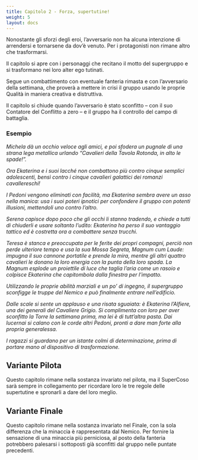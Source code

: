 ```yaml
---
title: Capitolo 2 - Forza, supertutine!
weight: 5
layout: docs
---
```


Nonostante gli sforzi degli eroi, l’avversario non ha alcuna intenzione di arrendersi e tornarsene da dov’è venuto. Per i protagonisti non rimane altro che trasformarsi.

Il capitolo si apre con i personaggi che recitano il motto del supergruppo e si trasformano nei loro alter ego tutinati. 

Segue un combattimento con eventuale fanteria rimasta e con l’avversario della settimana, che proverà a mettere in crisi il gruppo usando le proprie Qualità in maniera creativa e distruttiva.

Il capitolo si chiude quando l’avversario è stato sconfitto –⁠ con il suo Contatore del Conflitto a zero –⁠ e il gruppo ha il controllo del campo di battaglia.

### Esempio

<i>Michela dà un occhio veloce agli amici, e poi sfodera un pugnale di una strana lega metallica urlando “Cavalieri della Tavola Rotonda, in alto le spade!”.</i>

<i>Ora Ekaterina e i suoi lacché non combattono più contro cinque semplici adolescenti, bensì contro i cinque cavalieri galattici dei romanzi cavallereschi!</i>

<i>I Pedoni vengono eliminati con facilità, ma Ekaterina sembra avere un asso nella manica: usa i suoi poteri ipnotici per confondere il gruppo con potenti illusioni, mettendoli uno contro l’altro.</i>

<i>Serena capisce dopo poco che gli occhi li stanno tradendo, e chiede a tutti di chiuderli e usare soltanto l’udito: Ekaterina ha perso il suo vantaggio tattico ed è costretta ora a combattere senza trucchi.</i>

<i>Teresa è stanca e preoccupata per le ferite dei propri compagni, perciò non perde ulteriore tempo e usa la sua Mossa Segreta, Magnum cum Laude: impugna il suo cannone portatile e prende la mira, mentre gli altri quattro cavalieri le donano la loro energia con la punta della loro spada. La Magnum esplode un proiettile di luce che taglia l’aria come un rasoio e colpisce Ekaterina che capitombola dalla finestra per l’impatto.</i>

<i>Utilizzando le proprie abilità marziali e un po’ di ingegno, il supergruppo sconfigge le truppe del Nemico e può finalmente entrare nell’edificio.</i>

<i>Dalle scale si sente un applauso e una risata sguaiata: è Ekaterina l’Alfiere, una dei generali del Cavaliere Grigio.  Si complimenta con loro per aver sconfitto la Torre la settimana prima, ma lei è di tutt’altra pasta. Dai lucernai si calano con le corde altri Pedoni, pronti a dare man forte alla propria generalessa.</i>

<i>I ragazzi si guardano per un istante colmi di determinazione, prima di portare mano al dispositivo di trasformazione.</i>


## Variante Pilota

Questo capitolo rimane nella sostanza invariato nel pilota, ma il SuperCoso sarà sempre in collegamento per ricordare loro le tre regole delle supertutine e spronarli a dare del loro meglio.

 
## Variante Finale

Questo capitolo rimane nella sostanza invariato nel Finale, con la sola differenza che la minaccia è rappresentata dal Nemico. Per fornire la sensazione di una minaccia più perniciosa, al posto della fanteria potrebbero palesarsi i sottoposti già sconfitti dal gruppo nelle puntate precedenti.